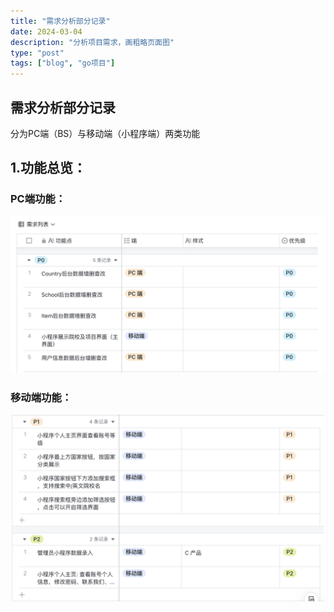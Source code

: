 ```yaml
---
title: "需求分析部分记录"
date: 2024-03-04
description: "分析项目需求，画粗略页面图"
type: "post"
tags: ["blog", "go项目"]
---
```

## 需求分析部分记录
分为PC端（BS）与移动端（小程序端）两类功能
## 1.功能总览：
### PC端功能：
![PC端功能](./pictures/PC端需求.png)
### 移动端功能：
![移动端功能](./pictures/移动端需求.png)
